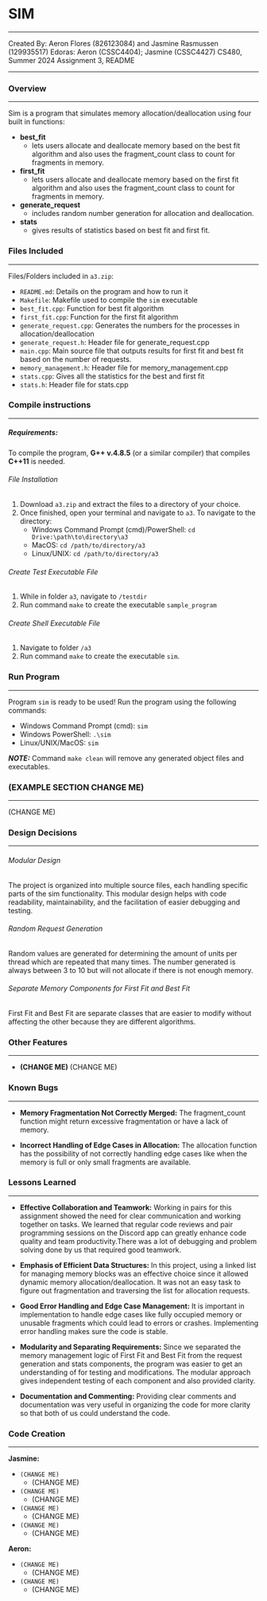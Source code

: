 # SIM

---

Created By: Aeron Flores (826123084) and Jasmine Rasmussen (129935517)
Edoras: Aeron (CSSC4404); Jasmine (CSSC4427)
CS480, Summer 2024 
Assignment 3, README

---

### Overview

---

Sim is a program that simulates memory allocation/deallocation using four built in functions:
- **best_fit**
	- lets users allocate and deallocate memory based on the best fit algorithm and also uses the fragment_count class to count for fragments in memory.
- **first_fit**
	- lets users allocate and deallocate memory based on the first fit algorithm and also uses the fragment_count class to count for fragments in memory.
- **generate_request**
	- includes random number generation for allocation and deallocation.
- **stats**
	- gives results of statistics based on best fit and first fit.

### Files Included

---

Files/Folders included in `a3.zip`:
- `README.md`: Details on the program and how to run it
- `Makefile`: Makefile used to compile the `sim` executable
- `best_fit.cpp`: Function for best fit algorithm
- `first_fit.cpp`: Function for the first fit algorithm
- `generate_request.cpp`: Generates the numbers for the processes in allocation/deallocation
- `generate_request.h`: Header file for generate_request.cpp
- `main.cpp`: Main source file that outputs results for first fit and best fit based on the number of requests.
- `memory_management.h`: Header file for memory_management.cpp
- `stats.cpp`: Gives all the statistics for the best and first fit
- `stats.h`: Header file for stats.cpp

### Compile instructions

---

##### Requirements:

To compile the program, **G++ v.4.8.5** (or a similar compiler) that compiles **C++11** is needed.

###### File Installation
1. Download `a3.zip` and extract the files to a directory of your choice.
2. Once finished, open your terminal and navigate to `a3`.
	To navigate to the directory: 
	- Windows Command Prompt (cmd)/PowerShell:  `cd Drive:\path\to\directory\a3`
	- MacOS: `cd /path/to/directory/a3`
	- Linux/UNIX: `cd /path/to/directory/a3`

###### Create Test Executable File
1. While in folder `a3`, navigate to `/testdir`
2. Run command `make` to create the executable `sample_program`

###### Create Shell Executable File
1. Navigate to folder `/a3` 
2. Run command `make` to create the executable `sim`.

### Run Program

---

Program `sim` is ready to be used! Run the program using the following commands:
- Windows Command Prompt (cmd): `sim`
- Windows PowerShell: `.\sim`
- Linux/UNIX/MacOS: `sim`

***NOTE:*** 
Command `make clean` will remove any generated object files and executables.

### (EXAMPLE SECTION CHANGE ME)

---

(CHANGE ME)

### Design Decisions

---

###### Modular Design


The project is organized into multiple source files, each handling specific parts of the sim functionality. This modular design helps with code readability, maintainability, and the facilitation of easier debugging and testing.

###### Random Request Generation

Random values are generated for determining the amount of units per thread which are repeated that many times. The number generated is always between 3 to 10 but will not allocate if there is not enough memory.

###### Separate Memory Components for First Fit and Best Fit

First Fit and Best Fit are separate classes that are easier to modify without affecting the other because they are different algorithms.

### Other Features

---

- **(CHANGE ME)** (CHANGE ME)

### Known Bugs

---

- **Memory Fragmentation Not Correctly Merged:** The fragment_count function might return excessive fragmentation or have a lack of memory.

- **Incorrect Handling of Edge Cases in Allocation:** The allocation function has the possibility of not correctly handling edge cases like when the memory is full or only small fragments are available.


### Lessons Learned

---

- **Effective Collaboration and Teamwork:** Working in pairs for this assignment showed the need for clear communication and working together on tasks. We learned that regular code reviews and pair programming sessions on the Discord app can greatly enhance code quality and team productivity.There was a lot of debugging and problem solving done by us that required good teamwork.

- **Emphasis of Efficient Data Structures:** In this project, using a linked list for managing memory blocks was an effective choice since it allowed dynamic memory allocation/deallocation. It was not an easy task to figure out fragmentation and traversing the list for allocation requests.

- **Good Error Handling and Edge Case Management:** It is important in implementation to handle edge cases like fully occupied memory or unusable fragments which could lead to errors or crashes. Implementing error handling makes sure the code is stable.

- **Modularity and Separating Requirements:** Since we separated the memory management logic of First Fit and Best Fit from the request generation and stats components, the program was easier to get an understanding of for testing and modifications. The modular approach gives independent testing of each component and also provided clarity.
- **Documentation and Commenting:** Providing clear comments and documentation was very useful in organizing the code for more clarity so that both of us could understand the code.


### Code Creation

---

**Jasmine:**
- `(CHANGE ME)`
	- (CHANGE ME)
- `(CHANGE ME)`
	- (CHANGE ME)
- `(CHANGE ME)`
	- (CHANGE ME)
- `(CHANGE ME)`
	- (CHANGE ME)

**Aeron:**
- `(CHANGE ME)`
	- (CHANGE ME)
- `(CHANGE ME)`
	- (CHANGE ME)
